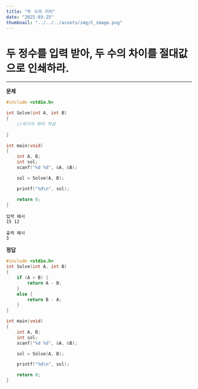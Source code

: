```yaml
---
title: "두 수의 거리" 
date: "2025-03-25"
thumbnail: "../../../assets/img/C_image.png"
---
```


# 두 정수를 입력 받아, 두 수의 차이를 절대값으로 인쇄하라.
---

**문제**

```c
#include <stdio.h>

int Solve(int A, int B) 
{
	//여기서 부터 작성
	
}

int main(void)
{
	int A, B;
	int sol;
	scanf("%d %d", &A, &B);

	sol = Solve(A, B);

	printf("%d\n", sol);

	return 0;
}
```

```
입력 예시
15 12
```

```
출력 예시
3
```

**정답**
```c
#include <stdio.h>
int Solve(int A, int B)
{
	if (A > B) {
		return A - B;
	}
	else {
		return B - A;
	}
}

int main(void)
{
	int A, B;
	int sol;
	scanf("%d %d", &A, &B);

	sol = Solve(A, B);

	printf("%d\n", sol);

	return 0;
}
```

